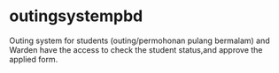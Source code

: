 # outingsystempbd
Outing system for students (outing/permohonan pulang bermalam) and Warden have the access to check the student status,and approve the applied form.
